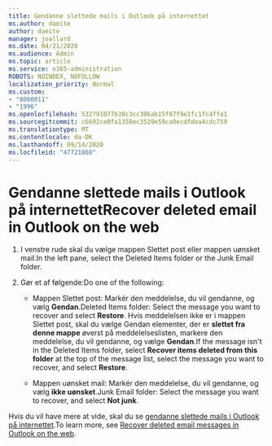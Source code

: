 ```yaml
---
title: Gendanne slettede mails i Outlook på internettet
ms.author: daeite
author: daeite
manager: joallard
ms.date: 04/21/2020
ms.audience: Admin
ms.topic: article
ms.service: o365-administration
ROBOTS: NOINDEX, NOFOLLOW
localization_priority: Normal
ms.custom:
- "8000011"
- "1996"
ms.openlocfilehash: 532791077b30c3cc306ab15f87f9e1fc1fc4ffa1
ms.sourcegitcommit: c6692ce0fa1358ec3529e59ca0ecdfdea4cdc759
ms.translationtype: MT
ms.contentlocale: da-DK
ms.lasthandoff: 09/14/2020
ms.locfileid: "47721868"
---
```

# <a name="recover-deleted-email-in-outlook-on-the-web"></a><span data-ttu-id="d4ed3-102">Gendanne slettede mails i Outlook på internettet</span><span class="sxs-lookup"><span data-stu-id="d4ed3-102">Recover deleted email in Outlook on the web</span></span>

1. <span data-ttu-id="d4ed3-103">I venstre rude skal du vælge mappen Slettet post eller mappen uønsket mail.</span><span class="sxs-lookup"><span data-stu-id="d4ed3-103">In the left pane, select the Deleted Items folder or the Junk Email folder.</span></span>

2. <span data-ttu-id="d4ed3-104">Gør et af følgende:</span><span class="sxs-lookup"><span data-stu-id="d4ed3-104">Do one of the following:</span></span>

    - <span data-ttu-id="d4ed3-105">Mappen Slettet post: Markér den meddelelse, du vil gendanne, og vælg **Gendan**.</span><span class="sxs-lookup"><span data-stu-id="d4ed3-105">Deleted Items folder: Select the message you want to recover and select **Restore**.</span></span> <span data-ttu-id="d4ed3-106">Hvis meddelelsen ikke er i mappen Slettet post, skal du vælge Gendan elementer, der er **slettet fra denne mappe** øverst på meddelelseslisten, markere den meddelelse, du vil gendanne, og vælge **Gendan**.</span><span class="sxs-lookup"><span data-stu-id="d4ed3-106">If the message isn't in the Deleted Items folder, select **Recover items deleted from this folder** at the top of the message list, select the message you want to recover, and select **Restore**.</span></span>

    - <span data-ttu-id="d4ed3-107">Mappen uønsket mail: Markér den meddelelse, du vil gendanne, og vælg **ikke uønsket**.</span><span class="sxs-lookup"><span data-stu-id="d4ed3-107">Junk Email folder: Select the message you want to recover, and select **Not junk**.</span></span>

<span data-ttu-id="d4ed3-108">Hvis du vil have mere at vide, skal du se [gendanne slettede mails i Outlook på internettet](https://support.office.com/article/a8ca78ac-4721-4066-95dd-571842e9fb11).</span><span class="sxs-lookup"><span data-stu-id="d4ed3-108">To learn more, see [Recover deleted email messages in Outlook on the web](https://support.office.com/article/a8ca78ac-4721-4066-95dd-571842e9fb11).</span></span>